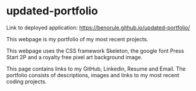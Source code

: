 # updated-portfolio
Link to deployed application: https://benorule.github.io/updated-portfolio/

This webpage is my portfolio of my most recent projects. 

This webpage uses the CSS framework Skeleton, the google font Press Start 2P and a royalty free pixel art background image.

This page contains links to my GitHub, Linkedin, Resume and Email.
The portfolio consists of descriptions, images and links to my most recent coding projects.
